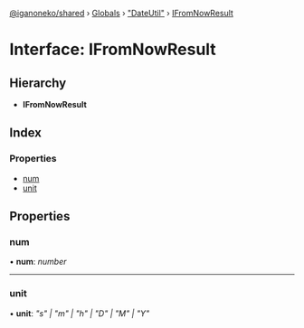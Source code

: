 [@iganoneko/shared](../README.md) › [Globals](../globals.md) › ["DateUtil"](../modules/_dateutil_.md) › [IFromNowResult](_dateutil_.ifromnowresult.md)

# Interface: IFromNowResult

## Hierarchy

* **IFromNowResult**

## Index

### Properties

* [num](_dateutil_.ifromnowresult.md#num)
* [unit](_dateutil_.ifromnowresult.md#unit)

## Properties

###  num

• **num**: *number*

___

###  unit

• **unit**: *"s" | "m" | "h" | "D" | "M" | "Y"*
